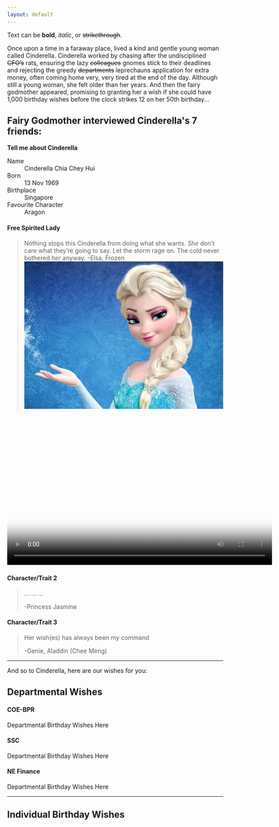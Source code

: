 ```yaml
---
layout: default
---
```


Text can be **bold**, _italic_, or ~~strikethrough~~.

Once upon a time in a faraway place, lived a kind and gentle young woman called Cinderella. Cinderella worked by chasing after the undisciplined ~~CFO’s~~ rats, ensuring the lazy ~~colleagues~~ gnomes stick to their deadlines and rejecting the greedy ~~departments~~ leprechauns application for extra money, often coming home very, very tired at the end of the day. Although still a young woman, she felt older than her years. And then the fairy godmother appeared, promising to granting her a wish if she could have 1,000 birthday wishes before the clock strikes 12 on her 50th birthday...


## Fairy Godmother interviewed Cinderella's 7 friends:

**Tell me about Cinderella**

<dl>
<dt>Name</dt>
<dd>Cinderella Chia Chey Hui</dd>
<dt>Born</dt>
<dd>13 Nov 1969</dd>
<dt>Birthplace</dt>
<dd>Singapore</dd>
<dt>Favourite Character</dt>
<dd>Aragon</dd>
</dl>

#### Free Spirited Lady
> Nothing stops this Cinderella from doing what she wants. 
> _She_ don’t care what they’re going to say. Let the storm rage on. The cold never bothered _her_ anyway.
> -Elsa, Frozen 
> ![Octocat](https://raw.githubusercontent.com/projectcinderella/projectcinderella.github.io/master/assets/images/Elsa.jpg)

<video poster="https://raw.githubusercontent.com/projectcinderella/projectcinderella.github.io/master/assets/chey/Opening.jpg" width="618" height="347" controls preload> 
    <source src="https://raw.githubusercontent.com/projectcinderella/projectcinderella.github.io/master/assets/chey/Dance.mp4" media="only screen and (min-device-width: 568px)"></source> 
    <source src="https://raw.githubusercontent.com/projectcinderella/projectcinderella.github.io/master/assets/chey/Dance.iphone5.mp4" media="only screen and (max-device-width: 568px)"></source> 
    <source src="https://raw.githubusercontent.com/projectcinderella/projectcinderella.github.io/master/assets/chey/Dance.webmhd.webm"></source> 
</video>

#### Character/Trait 2
>  ... ... ...
>
> -Princess Jasmine

#### Character/Trait 3
> Her wish(es) has always been my command
>
> -Genie, Aladdin (Chee Meng)

* * *

And so to Cinderella, here are our wishes for you:

## Departmental Wishes

#### COE-BPR
Departmental Birthday Wishes Here

#### SSC
Departmental Birthday Wishes Here

#### NE Finance
Departmental Birthday Wishes Here

* * *

## Individual Birthday Wishes

<div class="comments">
	<div id="disqus_thread"></div>
	<script type="text/javascript">

	    var disqus_shortname = 'https-ntuc255-github-io-chey-another-page-html';

	    (function() {
	        var dsq = document.createElement('script'); dsq.type = 'text/javascript'; dsq.async = true;
	        dsq.src = '//' + disqus_shortname + '.disqus.com/embed.js';
	        (document.getElementsByTagName('head')[0] || document.getElementsByTagName('body')[0]).appendChild(dsq);
	    })();

	</script>
	<noscript>Please enable JavaScript to view the <a href="http://disqus.com/?ref_noscript">comments powered by Disqus.</a></noscript>
</div>

